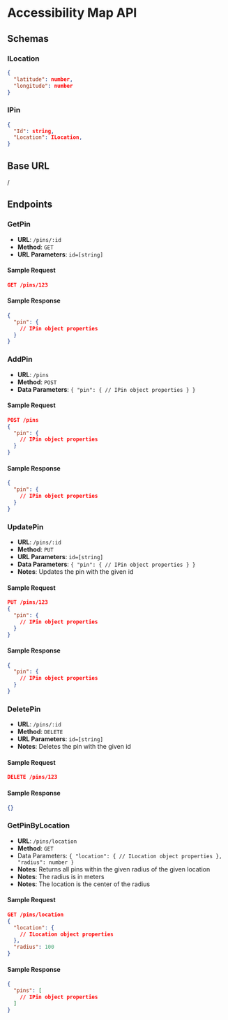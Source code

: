 # Accessibility Map API

## Schemas

### ILocation
```json
{
  "latitude": number,
  "longitude": number
}
```

### IPin

```json
{
  "Id": string,
  "Location": ILocation,
}
```

## Base URL
/

## Endpoints

### GetPin

- **URL**: `/pins/:id`
- **Method**: `GET`
- **URL Parameters**: `id=[string]`

#### Sample Request

```json
GET /pins/123
```

#### Sample Response
```json
{
  "pin": {
    // IPin object properties
  }
}
```
### AddPin
- **URL**: `/pins`
- **Method**: `POST`
- **Data Parameters**: `{ "pin": { // IPin object properties } }`

#### Sample Request
```json
POST /pins
{
  "pin": {
    // IPin object properties
  }
}
```

#### Sample Response
```json
{
  "pin": {
    // IPin object properties
  }
}
```

### UpdatePin
- **URL**: `/pins/:id`
- **Method**: `PUT`
- **URL Parameters**: `id=[string]`
- **Data Parameters**: `{ "pin": { // IPin object properties } }`
- **Notes**: Updates the pin with the given id

#### Sample Request
```json
PUT /pins/123
{
  "pin": {
    // IPin object properties
  }
}
```

#### Sample Response
```json
{
  "pin": {
    // IPin object properties
  }
}
```

### DeletePin
- **URL**: `/pins/:id`
- **Method**: `DELETE`
- **URL Parameters**: `id=[string]`
- **Notes**: Deletes the pin with the given id

#### Sample Request
```json
DELETE /pins/123
```

#### Sample Response
```json
{}
```

### GetPinByLocation
- **URL**: `/pins/location`
- **Method**: `GET`
- Data Parameters: `{ "location": { // ILocation object properties }, "radius": number }`
- **Notes**: Returns all pins within the given radius of the given location
- **Notes**: The radius is in meters
- **Notes**: The location is the center of the radius

#### Sample Request
```json
GET /pins/location
{
  "location": {
    // ILocation object properties
  },
  "radius": 100
}
```

#### Sample Response
```json
{
  "pins": [
    // IPin object properties
  ]
}
```